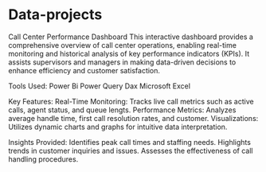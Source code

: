 # Data-projects
Call Center Performance Dashboard
This interactive dashboard provides a comprehensive overview of call center operations, enabling real-time monitoring and historical analysis of key performance indicators (KPIs). It assists supervisors and managers in making data-driven decisions to enhance efficiency and customer satisfaction.

Tools Used:
Power Bi
Power Query
Dax
Microsoft Excel

Key Features:
Real-Time Monitoring: Tracks live call metrics such as active calls, agent status, and queue lengts.
Performance Metrics: Analyzes average handle time, first call resolution rates, and customer. 
Visualizations: Utilizes dynamic charts and graphs for intuitive data interpretation.​

Insights Provided:
Identifies peak call times and staffing needs.
Highlights trends in customer inquiries and issues.
Assesses the effectiveness of call handling procedures.​

